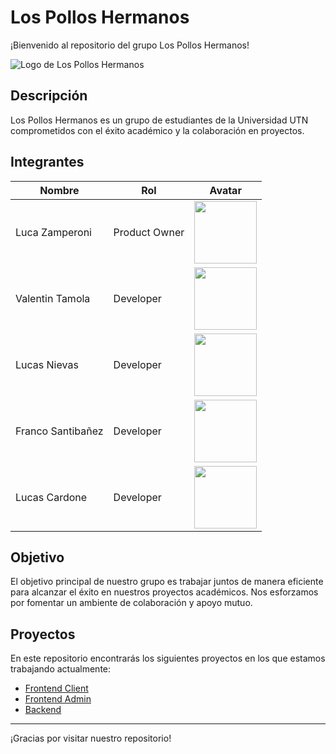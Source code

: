 # Los Pollos Hermanos

¡Bienvenido al repositorio del grupo Los Pollos Hermanos!

![Logo de Los Pollos Hermanos](https://avatars.githubusercontent.com/u/163006705?s=200&v=4)

## Descripción
Los Pollos Hermanos es un grupo de estudiantes de la Universidad UTN comprometidos con el éxito académico y la colaboración en proyectos.

## Integrantes
| Nombre            | Rol                | Avatar                                  |
|-------------------|--------------------|-----------------------------------------|
| Luca Zamperoni    | Product Owner      | <img src="https://avatars.githubusercontent.com/u/99847899?v=4" width="100px">  |
| Valentin Tamola   | Developer          | <img src="https://avatars.githubusercontent.com/u/115435107?v=4" width="100px">  |
| Lucas Nievas      | Developer          | <img src="https://avatars.githubusercontent.com/u/129899220?v=4" width="100px">  |
| Franco Santibañez | Developer          | <img src="https://avatars.githubusercontent.com/u/129998263?s=70&v=4" width="100px">  |
| Lucas Cardone     | Developer          | <img src="https://avatars.githubusercontent.com/u/89162737?v=4" width="100px">  |


## Objetivo
El objetivo principal de nuestro grupo es trabajar juntos de manera eficiente para alcanzar el éxito en nuestros proyectos académicos. Nos esforzamos por fomentar un ambiente de colaboración y apoyo mutuo.

## Proyectos
En este repositorio encontrarás los siguientes proyectos en los que estamos trabajando actualmente:

- [Frontend Client](https://github.com/Los-Pollos-Hermanos-UTN/Buen-Sabor-Frontend-Client-TS)
- [Frontend Admin](https://github.com/Los-Pollos-Hermanos-UTN/Buen-Sabor-Frontend-Admin)
- [Backend](https://github.com/Los-Pollos-Hermanos-UTN/BuenSaborFix)

---
¡Gracias por visitar nuestro repositorio!
